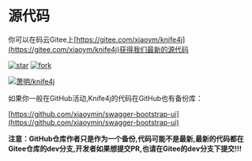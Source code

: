# 源代码

你可以在码云Gitee上[https://gitee.com/xiaoym/knife4j](https://gitee.com/xiaoym/knife4j)获得我们最新的源代码

[![star](https://gitee.com/xiaoym/knife4j/badge/star.svg?theme=gvp)](https://gitee.com/xiaoym/knife4j/stargazers)
[![fork](https://gitee.com/xiaoym/knife4j/badge/fork.svg?theme=gvp)](https://gitee.com/xiaoym/knife4j/members)


[![萧明/knife4j](https://gitee.com/xiaoym/knife4j/widgets/widget_card.svg?colors=393222,ebdfc1,fffae5,d8ca9f,393222,a28b40)](https://gitee.com/xiaoym/knife4j)


如果你一般在GitHub活动,Knife4j的代码在GitHub也有备份库：


[https://github.com/xiaoymin/swagger-bootstrap-ui](https://github.com/xiaoymin/swagger-bootstrap-ui)

**注意：GitHub仓库作者只是作为一个备份,代码可能不是最新,最新的代码都在Gitee仓库的dev分支,开发者如果想提交PR,也请在Gitee的dev分支下提交!!!**




